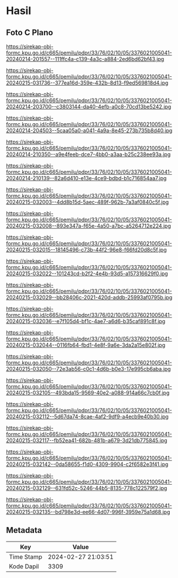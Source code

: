 # Hasil

## Foto C Plano

https://sirekap-obj-formc.kpu.go.id/c665/pemilu/pdpr/33/76/02/10/05/3376021005041-20240214-201557--111ffc4a-c139-4a3c-a884-2ed6bd62bf43.jpg

https://sirekap-obj-formc.kpu.go.id/c665/pemilu/pdpr/33/76/02/10/05/3376021005041-20240215-031736--377ea16d-359e-432b-8d13-f9ed569818d4.jpg

https://sirekap-obj-formc.kpu.go.id/c665/pemilu/pdpr/33/76/02/10/05/3376021005041-20240214-203700--c3803144-da40-4efb-a0c8-70cd13be5242.jpg

https://sirekap-obj-formc.kpu.go.id/c665/pemilu/pdpr/33/76/02/10/05/3376021005041-20240214-204503--5caa05a0-a041-4a9a-8e45-273b735b8d40.jpg

https://sirekap-obj-formc.kpu.go.id/c665/pemilu/pdpr/33/76/02/10/05/3376021005041-20240214-210350--a9e4feeb-dce7-4bb0-a3aa-b25c238ee93a.jpg

https://sirekap-obj-formc.kpu.go.id/c665/pemilu/pdpr/33/76/02/10/05/3376021005041-20240214-210139--82a6d410-e13e-4ce9-bdbd-b1c716854aa7.jpg

https://sirekap-obj-formc.kpu.go.id/c665/pemilu/pdpr/33/76/02/10/05/3376021005041-20240215-032003--4dd8b15d-5aec-489f-962b-7a3af0840c5f.jpg

https://sirekap-obj-formc.kpu.go.id/c665/pemilu/pdpr/33/76/02/10/05/3376021005041-20240215-032008--893e347a-f65e-4a50-a7bc-a5264712e224.jpg

https://sirekap-obj-formc.kpu.go.id/c665/pemilu/pdpr/33/76/02/10/05/3376021005041-20240215-032015--18145496-c73b-44f2-96e8-f66fd20d8c5f.jpg

https://sirekap-obj-formc.kpu.go.id/c665/pemilu/pdpr/33/76/02/10/05/3376021005041-20240215-032022--101243cd-b2f2-4e4b-93d5-a157316629f0.jpg

https://sirekap-obj-formc.kpu.go.id/c665/pemilu/pdpr/33/76/02/10/05/3376021005041-20240215-032029--bb28406c-2021-420d-addb-25993af0795b.jpg

https://sirekap-obj-formc.kpu.go.id/c665/pemilu/pdpr/33/76/02/10/05/3376021005041-20240215-032036--e7f105d4-bf1c-4ae7-a6d6-b35caf891c8f.jpg

https://sirekap-obj-formc.kpu.go.id/c665/pemilu/pdpr/33/76/02/10/05/3376021005041-20240215-032044--0116fb64-fbd1-4e8f-9a6e-3da2a15e802f.jpg

https://sirekap-obj-formc.kpu.go.id/c665/pemilu/pdpr/33/76/02/10/05/3376021005041-20240215-032050--72e3ab56-c0c1-4d6b-b0e3-17e995cb6aba.jpg

https://sirekap-obj-formc.kpu.go.id/c665/pemilu/pdpr/33/76/02/10/05/3376021005041-20240215-032105--493bda15-9569-40e2-a088-914a66c7cb0f.jpg

https://sirekap-obj-formc.kpu.go.id/c665/pemilu/pdpr/33/76/02/10/05/3376021005041-20240215-032112--5d67da74-8cae-4af2-9df9-a4ecb9e40b30.jpg

https://sirekap-obj-formc.kpu.go.id/c665/pemilu/pdpr/33/76/02/10/05/3376021005041-20240215-032117--fb52ea41-682b-481b-a679-3d21db775845.jpg

https://sirekap-obj-formc.kpu.go.id/c665/pemilu/pdpr/33/76/02/10/05/3376021005041-20240215-032142--0da58655-f1d0-4309-9904-c2f6582e3f41.jpg

https://sirekap-obj-formc.kpu.go.id/c665/pemilu/pdpr/33/76/02/10/05/3376021005041-20240215-032129--631fd52c-5246-44b5-8135-778c122579f2.jpg

https://sirekap-obj-formc.kpu.go.id/c665/pemilu/pdpr/33/76/02/10/05/3376021005041-20240215-032135--bd798e3d-ee66-4d07-996f-3959e75a1d68.jpg


## Metadata

| Key        | Value               |
| ---------- | ------------------- |
| Time Stamp | 2024-02-27 21:03:51 |
| Kode Dapil | 3309                |



